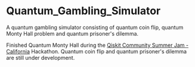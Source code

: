 # Quantum_Gambling_Simulator

A quantum gambling simulator consisting of quantum coin flip, quantum Monty Hall problem and quantum prisoner's dilemma.

Finished Quantum Monty Hall during the [Qiskit Community Summer Jam - California](https://www.hackerearth.com/challenges/hackathon/qiskit-community-summer-jam-california/) Hackathon.
Quantum coin flip and quantum prisoner's dilemma are still under development.
